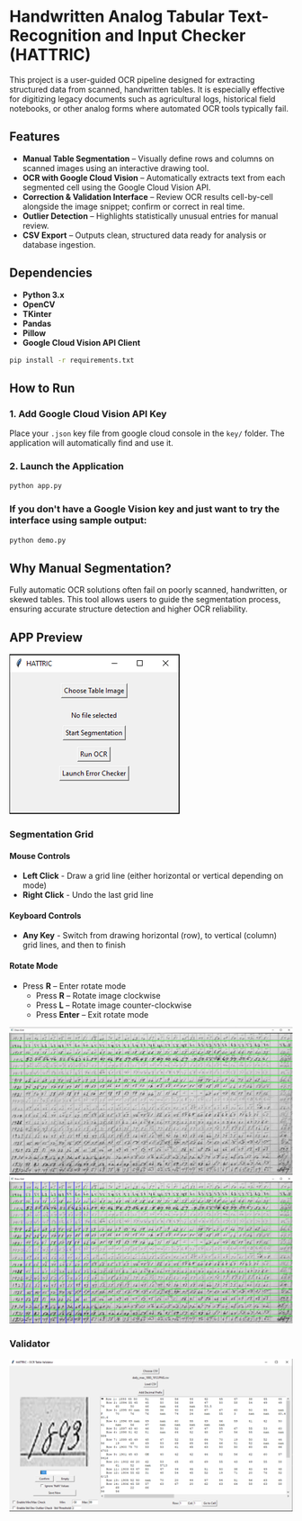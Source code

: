 # Handwritten Analog Tabular Text-Recognition and Input Checker (HATTRIC)
This project is a user-guided OCR pipeline designed for extracting structured data from scanned, handwritten tables. It is especially effective for digitizing legacy documents such as agricultural logs, historical field notebooks, or other analog forms where automated OCR tools typically fail.

## Features

- **Manual Table Segmentation** – Visually define rows and columns on scanned images using an interactive drawing tool.
- **OCR with Google Cloud Vision** – Automatically extracts text from each segmented cell using the Google Cloud Vision API.
- **Correction & Validation Interface** – Review OCR results cell-by-cell alongside the image snippet; confirm or correct in real time.
- **Outlier Detection** – Highlights statistically unusual entries for manual review.
- **CSV Export** – Outputs clean, structured data ready for analysis or database ingestion.

## Dependencies

- **Python 3.x**
- **OpenCV**
- **TKinter**
- **Pandas**
- **Pillow**
- **Google Cloud Vision API Client**
```bash
pip install -r requirements.txt
```

## How to Run

### 1. Add Google Cloud Vision API Key

Place your `.json` key file from google cloud console in the `key/` folder. The application will automatically find and use it.

### 2. Launch the Application

```bash
python app.py
```
### If you don't have a Google Vision key and just want to try the interface using sample output:

```bash
python demo.py
```

## Why Manual Segmentation?

Fully automatic OCR solutions often fail on poorly scanned, handwritten, or skewed tables. This tool allows users to guide the segmentation process, ensuring accurate structure detection and higher OCR reliability.

## APP Preview

![app GUI](documentation/startup.PNG)

### Segmentation Grid
#### Mouse Controls

- **Left Click** - Draw a grid line (either horizontal or vertical depending on mode)
- **Right Click** - Undo the last grid line

#### Keyboard Controls

- **Any Key** - Switch from drawing horizontal (row), to vertical (column) grid lines, and then to finish
  
#### Rotate Mode

- Press **R** – Enter rotate mode  
  - Press **R** – Rotate image clockwise  
  - Press **L** – Rotate image counter-clockwise  
  - Press **Enter** – Exit rotate mode

![Segment Grid](documentation/grid_rows.PNG)
![Segment Grid](documentation/grid_columns.PNG)

### Validator
![valid GUI](documentation/error_check.PNG)
